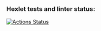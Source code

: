 ### Hexlet tests and linter status:
[![Actions Status](https://github.com/Kvas1988/java-project-lvl2/workflows/hexlet-check/badge.svg)](https://github.com/Kvas1988/java-project-lvl2/actions)
